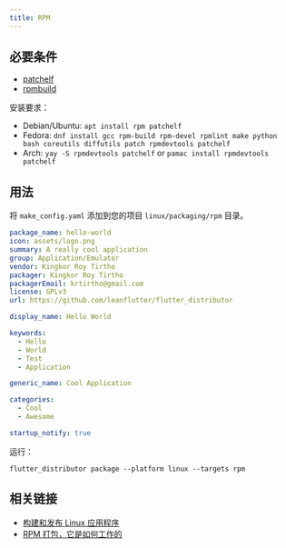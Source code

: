 ```yaml
---
title: RPM
---
```


## 必要条件

- [patchelf](https://github.com/NixOS/patchelf)
- [rpmbuild](https://rpm-packaging-guide.github.io/#prerequisites)

安装要求：

- Debian/Ubuntu: `apt install rpm patchelf`
- Fedora: `dnf install gcc rpm-build rpm-devel rpmlint make python bash coreutils diffutils patch rpmdevtools patchelf`
- Arch: `yay -S rpmdevtools patchelf` or `pamac install rpmdevtools patchelf`

## 用法

将 `make_config.yaml` 添加到您的项目 `linux/packaging/rpm` 目录。

```yaml
package_name: hello-world
icon: assets/logo.png
summary: A really cool application
group: Application/Emulator
vendor: Kingkor Roy Tirtho
packager: Kingkor Roy Tirtho
packagerEmail: krtirtho@gmail.com
license: GPLv3
url: https://github.com/leanflutter/flutter_distributor

display_name: Hello World

keywords:
  - Hello
  - World
  - Test
  - Application

generic_name: Cool Application

categories:
  - Cool
  - Awesome

startup_notify: true
```

运行：

```
flutter_distributor package --platform linux --targets rpm
```

## 相关链接

- [构建和发布 Linux 应用程序](https://docs.flutter.dev/deployment/linux)
- [RPM 打包，它是如何工作的](https://rpm-packaging-guide.github.io/)
